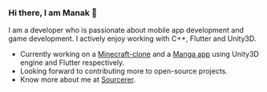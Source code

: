 ### Hi there, I am Manak 👋

I am a developer who is passionate about mobile app development and game development. I actively enjoy working with C++, Flutter and Unity3D.

- Currently working on a [Minecraft-clone][MineClone] and a [Manga app][OtakuFix] using Unity3D engine and Flutter respectively.
- Looking forward to contributing more to open-source projects.
- Know more about me at [Sourcerer][sourcerer].

</br>

<!--
**manakmishra/manakmishra** is a ✨ _special_ ✨ repository because its `README.md` (this file) appears on your GitHub profile.

Here are some ideas to get you started:

- 🔭 I’m currently working on ...
- 🌱 I’m currently learning ...
- 👯 I’m looking to collaborate on ...
- 🤔 I’m looking for help with ...
- 💬 Ask me about ...
- 📫 How to reach me: ...
- 😄 Pronouns: ...
- ⚡ Fun fact: ...
-->


[MineClone]: https://github.com/manakmishra/MineClone
[OtakuFix]: https://github.com/manakmishra/OtakuFix
[sourcerer]: https://sourcerer.io/manakmishra